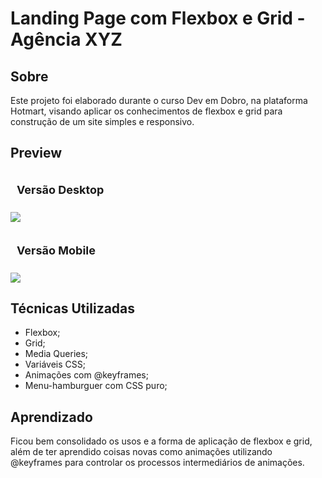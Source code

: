 # Landing Page com Flexbox e Grid - Agência XYZ

## Sobre

Este projeto foi elaborado durante o curso Dev em Dobro, na plataforma Hotmart, visando aplicar os conhecimentos de flexbox e grid para construção de um site simples e responsivo.

## Preview

<h2 style="font-size: 18px; padding: 10px"> Versão Desktop</h2>

<img src="./src/images/agencia_xyz.gif">

<h2 style="font-size: 18px; padding: 10px">Versão Mobile</h2>

<img src="./src/images/agencia_xyz_responsivo.gif">


## Técnicas Utilizadas

- Flexbox;
- Grid;
- Media Queries;
- Variáveis CSS;
- Animações com @keyframes;
- Menu-hamburguer com CSS puro;

## Aprendizado

Ficou bem consolidado os usos e a forma de aplicação de flexbox e grid, além de ter aprendido coisas novas como animações utilizando @keyframes para controlar os processos intermediários de animações. 

